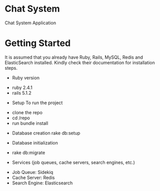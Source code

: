 # Chat System
Chat System Application

# Getting Started
It is assumed that you already have Ruby, Rails, MySQL, Redis and ElasticSearch installed. Kindly check their documentation for installation steps.


* Ruby version
- ruby 2.4.1
- rails 5.1.2

* Setup
To run the project
- clone the repo
- cd /repo
- run bundle install

* Database creation
rake db:setup

* Database initialization
- rake db:migrate

* Services (job queues, cache servers, search engines, etc.)
- Job Queue: Sidekiq
- Cache Server: Redis
- Search Engine: Elasticsearch
